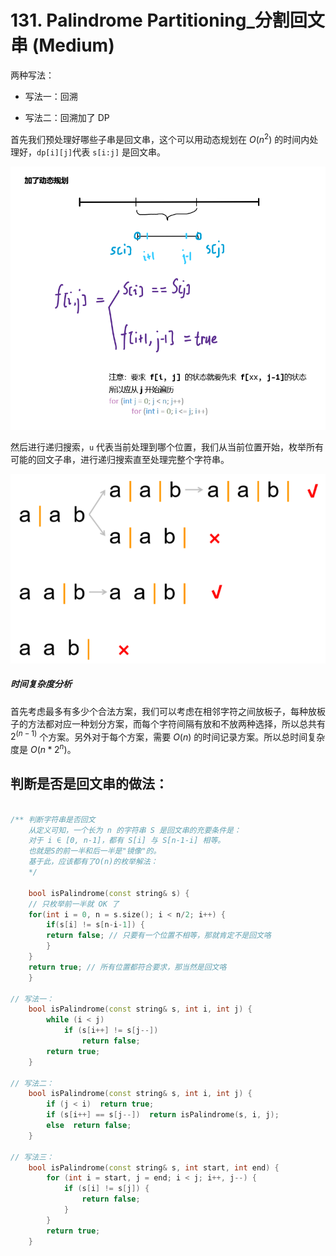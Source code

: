 # 131. Palindrome Partitioning_分割回文串 (Medium)

两种写法：

- 写法一：回溯

- 写法二：回溯加了 DP



首先我们预处理好哪些子串是回文串，这个可以用动态规划在 $O(n^2)$ 的时间内处理好，`dp[i][j]`代表 `s[i:j]` 是回文串。



![img_isPalindrome_DP](https://raw.githubusercontent.com/KimmiGYH/LeetCode_Notes_Public/master/Section05_Solutions/0131_Palindrome%20Partitioning_%E5%88%86%E5%89%B2%E5%9B%9E%E6%96%87%E4%B8%B2/img_isPalindrome_DP.png)



然后进行递归搜索，`u` 代表当前处理到哪个位置，我们从当前位置开始，枚举所有可能的回文子串，进行递归搜索直至处理完整个字符串。

![img_Backtracking](https://raw.githubusercontent.com/KimmiGYH/LeetCode_Notes_Public/master/Section05_Solutions/0131_Palindrome%20Partitioning_%E5%88%86%E5%89%B2%E5%9B%9E%E6%96%87%E4%B8%B2/img_Backtracking.png)



##### 时间复杂度分析

首先考虑最多有多少个合法方案，我们可以考虑在相邻字符之间放板子，每种放板子的方法都对应一种划分方案，而每个字符间隔有放和不放两种选择，所以总共有 $2^(n−1)$ 个方案。另外对于每个方案，需要 $O(n)$ 的时间记录方案。所以总时间复杂度是 $O(n*2^n)$。



## 判断是否是回文串的做法：

```c++
 
/** 判断字符串是否回文
    从定义可知，一个长为 n 的字符串 S 是回文串的充要条件是：
    对于 i ∈ [0, n-1]，都有 S[i] 与 S[n-1-i] 相等。
    也就是S的前一半和后一半是"镜像"的。
    基于此，应该都有了O(n)的枚举解法：
    */

    bool isPalindrome(const string& s) {
    // 只枚举前一半就 OK 了
    for(int i = 0, n = s.size(); i < n/2; i++) {
        if(s[i] != s[n-i-1]) {
        return false; // 只要有一个位置不相等，那就肯定不是回文咯
        }
    }
    return true; // 所有位置都符合要求，那当然是回文咯
    }

// 写法一：
    bool isPalindrome(const string& s, int i, int j) {
        while (i < j)
            if (s[i++] != s[j--])
                return false;
        return true;
    }

// 写法二：
    bool isPalindrome(const string& s, int i, int j) {
        if (j < i)  return true;
        if (s[i++] == s[j--])  return isPalindrome(s, i, j);
        else  return false;
    }

// 写法三：
    bool isPalindrome(const string& s, int start, int end) {
        for (int i = start, j = end; i < j; i++, j--) {
            if (s[i] != s[j]) {
                return false;
            }
        }
        return true;
    }


```

